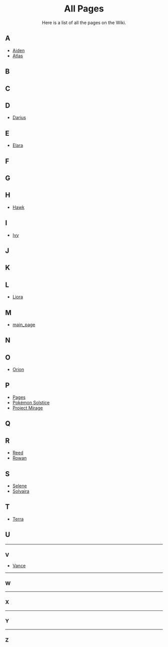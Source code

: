 <h1 align="center">All Pages</h1>
<p align="center">Here is a list of all the pages on the Wiki.</p>



## A

- [Aiden](https://emeraldvoid.github.io/pokemon-scrapyard/Aiden)
- [Atlas](https://emeraldvoid.github.io/pokemon-scrapyard/Atlas)



## B




## C




## D

- [Darius](https://emeraldvoid.github.io/pokemon-scrapyard/Darius)




## E

- [Elara](https://emeraldvoid.github.io/pokemon-scrapyard/Elara)




## F




## G




## H

- [Hawk](https://emeraldvoid.github.io/pokemon-scrapyard/Hawk)
 


 
## I

- [Ivy](https://emeraldvoid.github.io/pokemon-scrapyard/Ivy)
  
## J




## K




## L

- [Liora](https://emeraldvoid.github.io/pokemon-scrapyard/Liora)



  
## M

- [main_page](https://emeraldvoid.github.io/pokemon-scrapyard/main_page)




## N




## O

- [Orion](https://emeraldvoid.github.io/pokemon-scrapyard/Orion)
  



## P

- [Pages](https://emeraldvoid.github.io/pokemon-scrapyard/Pages)
- [Pokémon Solstice](https://emeraldvoid.github.io/pokemon-scrapyard/Pokemon%20Solstice)
- [Project Mirage](https://emeraldvoid.github.io/pokemon-scrapyard/Project%20Mirage)





## Q




## R

- [Reed](https://emeraldvoid.github.io/pokemon-scrapyard/Reed)
- [Rowan](https://emeraldvoid.github.io/pokemon-scrapyard/Rowan)




## S

- [Selene](https://emeraldvoid.github.io/pokemon-scrapyard/Selene)
- [Solvaira](https://emeraldvoid.github.io/pokemon-scrapyard/Solvaira)



## T

- [Terra](https://emeraldvoid.github.io/pokemon-scrapyard/Terra)




## U

---



### V

- [Vance](https://emeraldvoid.github.io/pokemon-scrapyard/Vance)

---


### W

---


### X

---


### Y

---


### Z
